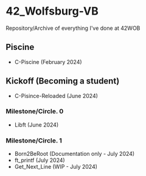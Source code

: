 # 42_Wolfsburg-VB

 Repository/Archive of everything I've done at 42WOB

## Piscine

- C-Piscine (February 2024)

## Kickoff (Becoming a student)

- C-Pisince-Reloaded (June 2024)

### Milestone/Circle. 0

- Libft (June 2024)

### Milestone/Circle. 1

- Born2BeRoot (Documentation only - July 2024)
- ft_printf (July 2024)
- Get_Next_Line (WIP - July 2024)
